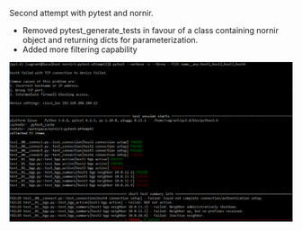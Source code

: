 Second attempt with pytest and nornir.  

- Removed pytest_generate_tests in favour of a class containing nornir object and returning dicts for parameterization.
- Added more filtering capability

![](https://github.com/no-such-anthony/nornir3_play/blob/master/with-pytest-attempt2/example%20usage.PNG)
